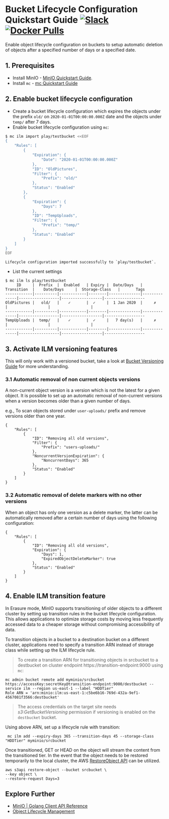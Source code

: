 # Bucket Lifecycle Configuration Quickstart Guide [![Slack](https://slack.min.io/slack?type=svg)](https://slack.min.io) [![Docker Pulls](https://img.shields.io/docker/pulls/minio/minio.svg?maxAge=157680000)](https://hub.docker.com/r/minio/minio/)

Enable object lifecycle configuration on buckets to setup automatic deletion of objects after a specified number of days or a specified date.

## 1. Prerequisites
- Install MinIO - [MinIO Quickstart Guide](https://docs.min.io/docs/minio-quickstart-guide).
- Install `mc` - [mc Quickstart Guide](https://docs.minio.io/docs/minio-client-quickstart-guide.html)

## 2. Enable bucket lifecycle configuration

- Create a bucket lifecycle configuration which expires the objects under the prefix `old/` on `2020-01-01T00:00:00.000Z` date and the objects under `temp/` after 7 days.
- Enable bucket lifecycle configuration using `mc`:

```sh
$ mc ilm import play/testbucket <<EOF
{
    "Rules": [
        {
            "Expiration": {
                "Date": "2020-01-01T00:00:00.000Z"
            },
            "ID": "OldPictures",
            "Filter": {
                "Prefix": "old/"
            },
            "Status": "Enabled"
        },
        {
            "Expiration": {
                "Days": 7
            },
            "ID": "TempUploads",
            "Filter": {
                "Prefix": "temp/"
            },
            "Status": "Enabled"
        }
    ]
}
EOF
```

```
Lifecycle configuration imported successfully to `play/testbucket`.
```

- List the current settings
```
$ mc ilm ls play/testbucket
     ID     |  Prefix  |  Enabled   | Expiry |  Date/Days   |  Transition  |    Date/Days     |  Storage-Class   |       Tags
------------|----------|------------|--------|--------------|--------------|------------------|------------------|------------------
OldPictures |   old/   |    ✓       |  ✓     |  1 Jan 2020  |     ✗        |                  |                  |
------------|----------|------------|--------|--------------|--------------|------------------|------------------|------------------
TempUploads |  temp/   |    ✓       |  ✓     |   7 day(s)   |     ✗        |                  |                  |
------------|----------|------------|--------|--------------|--------------|------------------|------------------|------------------
```

## 3. Activate ILM versioning features

This will only work with a versioned bucket, take a look at [Bucket Versioning Guide](https://docs.min.io/docs/minio-bucket-versioning-guide.html) for more understanding.

### 3.1 Automatic removal of non current objects versions

A non-current object version is a version which is not the latest for a given object. It is possible to set up an automatic removal of non-current versions when a version becomes older than a given number of days.

e.g., To scan objects stored under `user-uploads/` prefix and remove versions older than one year.
```
{
    "Rules": [
        {
            "ID": "Removing all old versions",
            "Filter": {
                "Prefix": "users-uploads/"
            },
            "NoncurrentVersionExpiration": {
                "NoncurrentDays": 365
            },
            "Status": "Enabled"
        }
    ]
}
```

### 3.2 Automatic removal of delete markers with no other versions

When an object has only one version as a delete marker, the latter can be automatically removed after a certain number of days using the following configuration:

```
{
    "Rules": [
        {
            "ID": "Removing all old versions",
            "Expiration": {
                "Days": 1,
                "ExpiredObjectDeleteMarker": true
            },
            "Status": "Enabled"
        }
    ]
}
```

## 4. Enable ILM transition feature

In Erasure mode, MinIO supports transitioning of older objects to a different cluster by setting up transition rules in the bucket lifecycle configuration. This allows applications to optimize storage costs by moving less frequently accessed data to a cheaper storage without compromising accessibility of data.

To transition objects in a bucket to a destination bucket on a different cluster, applications need to specify a transition ARN instead of storage class while setting up the ILM lifecycle rule.

>To create a transition ARN for transitioning objects in srcbucket to a destbucket on cluster endpoint https://transition-endpoint:9000 using `mc`:

```
mc admin bucket remote add myminio/srcbucket https://accessKey:secretKey@transition-endpoint:9000/destbucket --service ilm --region us-east-1 --label "HDDTier"
Role ARN = 'arn:minio:ilm:us-east-1:c5be6b16-769d-432a-9ef1-4567081f3566:destbucket'
```
> The access credentials on the target site needs *s3:GetBucketVersioning* permission if versioning is enabled on the `destbucket` bucket.

Using above ARN, set up a lifecycle rule with transition:
```
 mc ilm add --expiry-days 365 --transition-days 45 --storage-class "HDDTier" myminio/srcbucket
```

Once transitioned, GET or HEAD on the object will stream the content from the transitioned tier. In the event that the object needs to be restored temporarily to the local cluster, the AWS [RestoreObject API](https://docs.aws.amazon.com/AmazonS3/latest/API/API_RestoreObject.html) can be utilized.

```
aws s3api restore-object --bucket srcbucket \
--key object \
--restore-request Days=3
```

## Explore Further
- [MinIO | Golang Client API Reference](https://docs.min.io/docs/golang-client-api-reference.html#SetBucketLifecycle)
- [Object Lifecycle Management](https://docs.aws.amazon.com/AmazonS3/latest/dev/object-lifecycle-mgmt.html)
